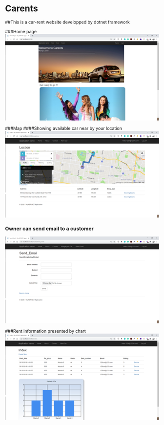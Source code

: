 # Carents

##This is a car-rent website developped by dotnet framework

###Home page
![image](https://github.com/QuantumGD/Carents/blob/master/pic/home.png)

###Map 
####Showing available car near by your location
![image](https://github.com/QuantumGD/Carents/blob/master/pic/map.png)

### Owner can send email to a customer
![image](https://github.com/QuantumGD/Carents/blob/master/pic/email.png)

###Rent information presented by chart
![image](https://github.com/QuantumGD/Carents/blob/master/pic/booking.png)
